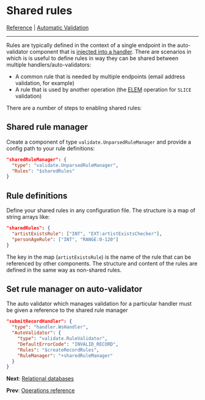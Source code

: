 # Shared rules
[Reference](README.md) | [Automatic Validation](vld-index.md)

---

Rules are typically defined in the context of a single endpoint in the auto-validator component that is 
[injected into a handler](vld-enable-rules.md). There are scenarios in which is is useful to define rules
in way they can be shared between multiple handlers/auto-validators:

  * A common rule that is needed by multiple endpoints (email address validation, for example)
  * A rule that is used by another operation (the [ELEM](vld-operations.md) operation for `SLICE` validation)
  
There are a number of steps to enabling shared rules:

## Shared rule manager

Create a component of type `validate.UnparsedRuleManager` and provide a config path to your rule definitions:

```json
"sharedRuleManager": {
  "type": "validate.UnparsedRuleManager",
  "Rules": "$sharedRules"
}
```

## Rule definitions

Define your shared rules in any configuration file. The structure is a map of string arrays like:

```json
"sharedRules": {
  "artistExistsRule": ["INT", "EXT:artistExistsChecker"],
  "personAgeRule": ["INT", "RANGE:0-120"]
}
```

The key in the map (`artistExistsRule`) is the name of the rule that can be referenced by other components. The structure
and content of the rules are defined in the same way as non-shared rules.


## Set rule manager on auto-validator

The auto validator which manages validation for a particular handler must be given a reference to the shared rule manager

```json
"submitRecordHandler": {
  "type": "handler.WsHandler",
  "AutoValidator": {
    "type": "validate.RuleValidator",
    "DefaultErrorCode": "INVALID_RECORD",
    "Rules": "$createRecordRules",
    "RuleManager": "+sharedRuleManager"
  }
}
```

**Next**: [Relational databases](db-index.md)

**Prev**: [Operations reference](vld-operations.md)
